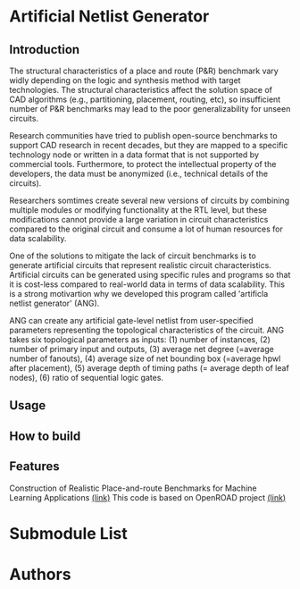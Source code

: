 # Artificial Netlist Generator

## Introduction
The structural characteristics of a place and route (P&R) benchmark vary widly depending on the logic and synthesis method with target technologies. The structural characteristics affect the solution space of CAD algorithms (e.g., partitioning, placement, routing, etc), so insufficient number of P&R benchmarks may lead to the poor generalizability for unseen circuits. 

Research communities have tried to publish open-source benchmarks to support CAD research in recent decades, but they are mapped to a specific technology node or written in a data format that is not supported by commercial tools. Furthermore, to protect the intellectual property of the developers, the data must be anonymized (i.e., technical details of the circuits). 

Researchers somtimes create several new versions of circuits by combining multiple modules or modifying functionality at the RTL level, but these modifications cannot provide a large variation in circuit characteristics compared to the original circuit and consume a lot of human resources for data scalability.

One of the solutions to mitigate the lack of circuit benchmarks is to generate artificial circuits that represent realistic circuit characteristics. Artificial circuits can be generated using specific rules and programs so that it is cost-less compared to real-world data in terms of data scalability. 
This is a strong motivartion why we developed this program called 'artificla netlist generator' (ANG).

ANG can create any artificial gate-level netlist from user-specified parameters representing the topological characteristics of the circuit. ANG takes six topological parameters as inputs: (1) number of instances, (2) number of primary input and outputs, (3) average net degree (=average number of fanouts), (4) average size of net bounding box (=average hpwl after placement), (5) average depth of timing paths (= average depth of leaf nodes), (6) ratio of sequential logic gates.

## Usage

## How to build


## Features
Construction of Realistic Place-and-route Benchmarks for Machine Learning Applications [(link)](https://ieeexplore.ieee.org/document/9904912)
This code is based on OpenROAD project [(link)](https://github.com/The-OpenROAD-Project/OpenROAD)

# Submodule List

# Authors
